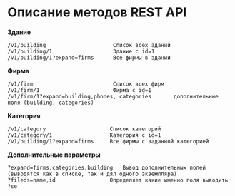 # Описание методов REST API

**Здание**
```
/v1/building                     Список всех зданий
/v1/building/1                   Здание с id=1
/v1/building/1?expand=firms      Все фирмы в здании
```

**Фирма**
```
/v1/firm                         Список всех фирм
/v1/firm/1                       Фирма с id=1 
/v1/firm/1?expand=building,phones, categories       дополнительные поля (building, categories)
```

**Категория**
```
/v1/category                    Список категорий
/v1/category/1                  Категория с id=1
/v1/building/1?expand=firms     Все фирмы с заданной категорией
```

**Дополнительные параметры**
```
?expand=firms,categories,building   Вывод дополнительных полей (выводятся как в списке, так и дял одного экземпляра)
?fileds=name,id                 Определяет какие именно поля выводить
?se
```